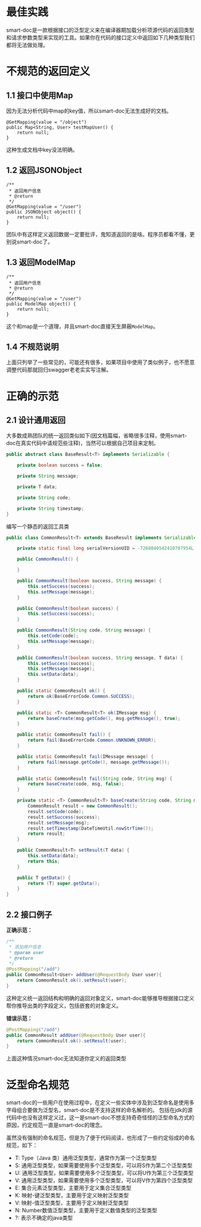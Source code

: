 # 最佳实践

smart-doc是一款根据接口的泛型定义来在编译器期加载分析项源代码的返回类型和请求参数类型来实现的工具。如果你在代码的接口定义中返回如下几种类型我们都将无法做处理。


# 不规范的返回定义
## 1.1 接口中使用Map
因为无法分析代码中map的key值，所以smart-doc无法生成好的文档。
```
@GetMapping(value = "/object")
public Map<String, User> testMapUser() {
    return null;
}
```
这种生成文档中key没法明确。
## 1.2 返回JSONObject

```
/**
 * 返回用户信息
 * @return
 */
@GetMapping(value = "/user")
public JSONObject object() {
    return null;
}
```
团队中有这样定义返回数据一定要批评，鬼知道返回的是啥。程序员都看不懂，更别说smart-doc了。

## 1.3 返回ModelMap
 
```
/**
 * 返回用户信息
 * @return
 */
@GetMapping(value = "/user")
public ModelMap object() {
    return null;
}

```
这个和map是一个道理，并且smart-doc直接天生屏蔽`ModelMap`。

## 1.4 不规范说明
上面只列举了一些常见的，可能还有很多，如果项目中使用了类似例子，也不愿意调整代码那就回归swagger老老实实写注解。

# 正确的示范

## 2.1 设计通用返回
大多数成熟团队的统一返回类似如下(因文档篇幅，省略很多注释，使用smart-doc在真实代码中请规范些注释)，当然可以根据自己项目来定制。
```java
public abstract class BaseResult<T> implements Serializable {

    private boolean success = false;

    private String message;

    private T data;

    private String code;

    private String timestamp;
}
```
编写一个静态的返回工具类

```java
public class CommonResult<T> extends BaseResult implements Serializable {

    private static final long serialVersionUID = -7268040542410707954L;

    public CommonResult() {

    }

    public CommonResult(boolean success, String message) {
        this.setSuccess(success);
        this.setMessage(message);
    }

    public CommonResult(boolean success) {
        this.setSuccess(success);
    }

    public CommonResult(String code, String message) {
        this.setCode(code);
        this.setMessage(message);
    }

    public CommonResult(boolean success, String message, T data) {
        this.setSuccess(success);
        this.setMessage(message);
        this.setData(data);
    }

    public static CommonResult ok() {
        return ok(BaseErrorCode.Common.SUCCESS);
    }

    public static <T> CommonResult<T> ok(IMessage msg) {
        return baseCreate(msg.getCode(), msg.getMessage(), true);
    }

    public static CommonResult fail() {
        return fail(BaseErrorCode.Common.UNKNOWN_ERROR);
    }

    public static CommonResult fail(IMessage message) {
        return fail(message.getCode(), message.getMessage());
    }

    public static CommonResult fail(String code, String msg) {
        return baseCreate(code, msg, false);
    }

    private static <T> CommonResult<T> baseCreate(String code, String msg, boolean success) {
        CommonResult result = new CommonResult();
        result.setCode(code);
        result.setSuccess(success);
        result.setMessage(msg);
        result.setTimestamp(DateTimeUtil.nowStrTime());
        return result;
    }

    public CommonResult<T> setResult(T data) {
        this.setData(data);
        return this;
    }

    public T getData() {
        return (T) super.getData();
    }
}
```
## 2.2 接口例子

**正确示范：** 
```java
/**
 * 添加用户信息
 * @param user
 * @return
 */
@PostMapping("/add")
public CommonResult<User> addUser(@RequestBody User user){
    return CommonResult.ok().setResult(user);
}
```
这种定义统一返回结构和明确的返回对象定义，smart-doc能够推导根据接口定义帮你推导出类的字段定义，包括嵌套的对象定义。

**错误示范：** 

```java
@PostMapping("/add")
public CommonResult addUser(@RequestBody User user){
    return CommonResult.ok().setResult(user);
}
```
上面这种情况smart-doc无法知道你定义的返回类型
# 泛型命名规范
smart-doc的一些用户在使用过程中，在定义一些实体中涉及到泛型命名是使用多字母组合要做为泛型名，smart-doc是不支持这样的命名解析的。
包括在jdk的源代码中也没有这样定义过，这一是smart-doc不想支持奇奇怪怪的泛型命名方式的原因，约定规范一直是smart-doc的理念。

虽然没有强制的命名规范，但是为了便于代码阅读，也形成了一些约定俗成的命名规范，如下：
- T: Type（Java 类）通用泛型类型，通常作为第一个泛型类型
- S: 通用泛型类型，如果需要使用多个泛型类型，可以将S作为第二个泛型类型
- U: 通用泛型类型，如果需要使用多个泛型类型，可以将U作为第三个泛型类型
- V: 通用泛型类型，如果需要使用多个泛型类型，可以将V作为第四个泛型类型
- E: 集合元素泛型类型，主要用于定义集合泛型类型
- K: 映射-键泛型类型，主要用于定义映射泛型类型
- V: 映射-值泛型类型，主要用于定义映射泛型类型
- N: Number数值泛型类型，主要用于定义数值类型的泛型类型
- ?: 表示不确定的java类型



